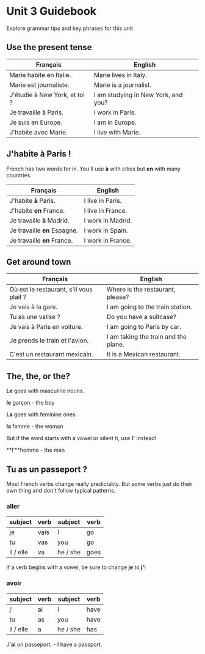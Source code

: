 # Unit 3 Guidebook

Explore grammar tips and key phrases for this unit

## Use the present tense

| Français                 | English                 |
| ------------------------ | ----------------------- |
| Marie habite en Italie. | Marie lives in Italy. |
| Marie est journaliste. | Marie is a journalist. |
| J'étudie à New York, et toi ? | I am studying in New York, and you? |
| Je travaille à Paris. | I work in Paris. |
| Je suis en Europe. | I am in Europe. |
| J'habite avec Marie. | I live with Marie. |

## J'habite à Paris !

French has two words for in. You'll use **à** with cities but **en** with many countries.

| Français                 | English                 |
| ------------------------ | ----------------------- |
| J'habite **à** Paris. | I live in Paris. |
| J'habite **en** France. | I live in France. |
| Je travaille **à** Madrid. | I work in Madrid. |
| Je travaille **en** Espagne. | I work in Spain. |
| Je travaille **en** France. | I work in France. |

## Get around town

| Français                 | English                 |
| ------------------------ | ----------------------- |
| Où est le restaurant, s'il vous plaît ? | Where is the restaurant, please? |
| Je vais à la gare. | I am going to the train station. |
| Tu as une valise ? | Do you have a suitcase? |
| Je vais à Paris en voiture. | I am going to Paris by car. |
| Je prends le train et l'avion. | I am taking the train and the plane. |
| C'est un restaurant mexicain. |It is a Mexican restaurant. |

## The, the, or the?

**Le** goes with masculine nouns.

**le** garçon - the boy

**La** goes with feminine ones.

**la** femme - the woman

But if the word starts with a vowel or silent _h_, use  **l'** instead!

**l'**homme - the man

## Tu as un passeport ?

Most French verbs  change really predictably. But some verbs just do their own thing and don't follow typical patterns.

### aller

| subject | verb | subject | verb |
| ------- | ----- | ------- | ---- |
| je | vais | I | go |
| tu | vas | you | go |
| il / elle | va | he / she | goes |

If a verb begins with a vowel, be sure to change **je** to **j'**!

### avoir

| subject | verb | subject | verb |
| ------- | ----- | ------- | ---- |
| j' | ai | I | have |
| tu | as | you | have |
| il / elle | a | he / she | has |

J'**ai** un passeport. - I have a passport.

